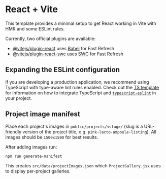 # React + Vite

This template provides a minimal setup to get React working in Vite with HMR and some ESLint rules.

Currently, two official plugins are available:

- [@vitejs/plugin-react](https://github.com/vitejs/vite-plugin-react/blob/main/packages/plugin-react) uses [Babel](https://babeljs.io/) for Fast Refresh
- [@vitejs/plugin-react-swc](https://github.com/vitejs/vite-plugin-react/blob/main/packages/plugin-react-swc) uses [SWC](https://swc.rs/) for Fast Refresh

## Expanding the ESLint configuration

If you are developing a production application, we recommend using TypeScript with type-aware lint rules enabled. Check out the [TS template](https://github.com/vitejs/vite/tree/main/packages/create-vite/template-react-ts) for information on how to integrate TypeScript and [`typescript-eslint`](https://typescript-eslint.io) in your project.

## Project image manifest

Place each project's images in `public/projects/<slug>/` (slug is a URL-friendly version of the project title, e.g. `pink-lacto-ampoule-listing`). All images should be `1500x1500` for best results.

After adding images run:

```bash
npm run generate-manifest
```

This creates `src/data/projectImages.json` which `ProjectGallery.jsx` uses to display per-project galleries.
